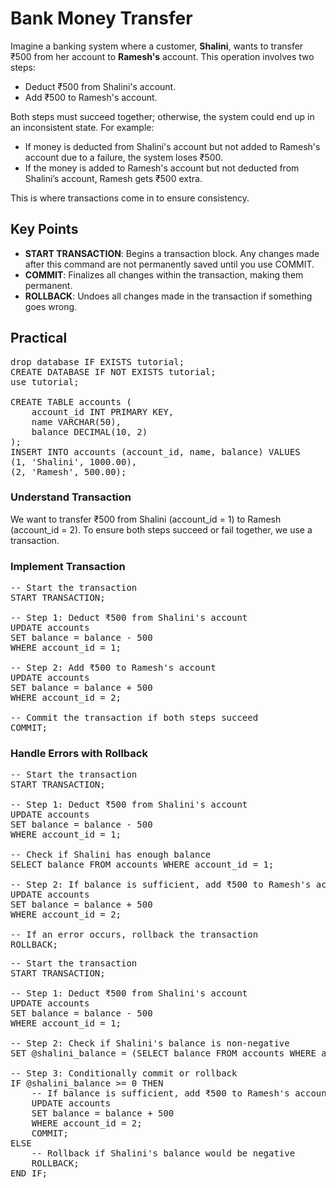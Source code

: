 # Bank Money Transfer

Imagine a banking system where a customer, **Shalini**, wants to transfer ₹500 from her account to **Ramesh's** account. This operation involves two steps:
- Deduct ₹500 from Shalini's account.
- Add ₹500 to Ramesh's account.  

Both steps must succeed together; otherwise, the system could end up in an inconsistent state. For example:
- If money is deducted from Shalini's account but not added to Ramesh's account due to a failure, the system loses ₹500.
- If the money is added to Ramesh's account but not deducted from Shalini’s account, Ramesh gets ₹500 extra.  

This is where transactions come in to ensure consistency.





## Key Points
- **START TRANSACTION**: Begins a transaction block. Any changes made after this command are not permanently saved until you use COMMIT.
- **COMMIT**: Finalizes all changes within the transaction, making them permanent.
- **ROLLBACK**: Undoes all changes made in the transaction if something goes wrong.

## Practical
<pre>
drop database IF EXISTS tutorial;
CREATE DATABASE IF NOT EXISTS tutorial;
use tutorial;

CREATE TABLE accounts (
    account_id INT PRIMARY KEY,
    name VARCHAR(50),
    balance DECIMAL(10, 2)
);
INSERT INTO accounts (account_id, name, balance) VALUES
(1, 'Shalini', 1000.00),
(2, 'Ramesh', 500.00);
</pre>

### Understand Transaction
We want to transfer ₹500 from Shalini (account_id = 1) to Ramesh (account_id = 2). To ensure both steps succeed or fail together, we use a transaction.

### Implement Transaction
<pre>
-- Start the transaction
START TRANSACTION;

-- Step 1: Deduct ₹500 from Shalini's account
UPDATE accounts
SET balance = balance - 500
WHERE account_id = 1;

-- Step 2: Add ₹500 to Ramesh's account
UPDATE accounts
SET balance = balance + 500
WHERE account_id = 2;

-- Commit the transaction if both steps succeed
COMMIT;
</pre>

### Handle Errors with Rollback
<pre>
-- Start the transaction
START TRANSACTION;

-- Step 1: Deduct ₹500 from Shalini's account
UPDATE accounts
SET balance = balance - 500
WHERE account_id = 1;

-- Check if Shalini has enough balance
SELECT balance FROM accounts WHERE account_id = 1;

-- Step 2: If balance is sufficient, add ₹500 to Ramesh's account
UPDATE accounts
SET balance = balance + 500
WHERE account_id = 2;

-- If an error occurs, rollback the transaction
ROLLBACK;
</pre>


<pre>
-- Start the transaction
START TRANSACTION;

-- Step 1: Deduct ₹500 from Shalini's account
UPDATE accounts
SET balance = balance - 500
WHERE account_id = 1;

-- Step 2: Check if Shalini's balance is non-negative
SET @shalini_balance = (SELECT balance FROM accounts WHERE account_id = 1);

-- Step 3: Conditionally commit or rollback
IF @shalini_balance >= 0 THEN
    -- If balance is sufficient, add ₹500 to Ramesh's account and commit
    UPDATE accounts
    SET balance = balance + 500
    WHERE account_id = 2;
    COMMIT;
ELSE
    -- Rollback if Shalini's balance would be negative
    ROLLBACK;
END IF;
</pre>


<pre>
</pre>


